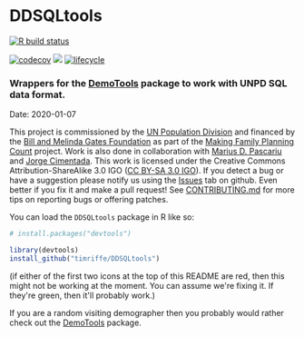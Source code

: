 # DDSQLtools

[![R build status](https://github.com/timriffe/DDSQLtools/workflows/R-CMD-check/badge.svg)](https://github.com/timriffe/DDSQLtools)
<!-- [![Build Status](https://travis-ci.org/timriffe/DDSQLtools.svg?branch=master)](https://travis-ci.org/timriffe/DDSQLtools) -->
<!-- [![Build status](https://ci.appveyor.com/api/projects/status/79gd3yfnim3m6m5v?svg=true)](https://ci.appveyor.com/project/timriffe/ddsqltools) -->
[![codecov](https://codecov.io/gh/timriffe/DDSQLtools/branch/master/graph/badge.svg)](https://codecov.io/gh/timriffe/DDSQLtools) 
[![](https://img.shields.io/badge/devel%20version-01.02.000-yellow.svg)](https://github.com/timriffe/DDSQLtools)
[![lifecycle](https://img.shields.io/badge/lifecycle-experimental-orange.svg)](https://www.tidyverse.org/lifecycle/#experimental)

### Wrappers for the [DemoTools](https://github.com/timriffe/DemoTools) package to work with UNPD SQL data format.

Date: 2020-01-07

This project is commissioned by the [UN Population Division](http://www.un.org/en/development/desa/population/) and financed by the [Bill and Melinda Gates Foundation](https://www.gatesfoundation.org/) as part of the [Making Family Planning Count](http://www.un.org/en/development/desa/population/projects/making-family-planning-count/index.shtml) project. Work is also done in collaboration with [Marius D. Pascariu](https://www.linkedin.com/in/mpascariu/) and [Jorge Cimentada](https://cimentadaj.github.io/). This work is licensed under the Creative Commons Attribution-ShareAlike 3.0 IGO ([CC BY-SA 3.0 IGO](https://creativecommons.org/licenses/by-sa/3.0/igo/)). If you detect a bug or have a suggestion please notify us using the [Issues](https://github.com/timriffe/DDSQLtools/issues) tab on github. Even better if you fix it and make a pull request! See [CONTRIBUTING.md](https://github.com/timriffe/DDSQLtools/blob/master/CONTRIBUTING.md) for more tips on reporting bugs or offering patches.

You can load the ```DDSQLtools``` package in R like so:
```r
# install.packages("devtools")

library(devtools)
install_github("timriffe/DDSQLtools")
```

(if either of the first two icons at the top of this README are red, then this might not be working at the moment. You can assume we're fixing it. If they're green, then it'll probably work.)

If you are a random visiting demographer then you probably would rather check out the [DemoTools](https://github.com/timriffe/DemoTools) package.


